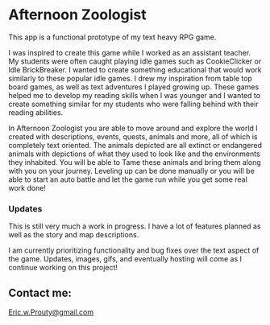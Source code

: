 # Afternoon Zoologist
 
This app is a functional prototype of my text heavy RPG game.
 
I was inspired to create this game while I worked as an assistant teacher.  My students were often caught playing idle games such as CookieClicker or Idle BrickBreaker.  I wanted to create something educational that would work similarly to these popular idle games.
I drew my inspiration from table top board games, as well as text adventures I played growing up.  These games helped me to develop my reading skills when I was younger and I wanted to create something similar for my students who were falling behind with their reading abilities. 
 
In Afternoon Zoologist you are able to move around and explore the world I created with descriptions, events, quests, animals and more, all of which is completely text oriented.  The animals depicted are all extinct or endangered animals with depictions of what they used to look like and the environments they inhabited.  You will be able to Tame these animals and bring them along with you on your journey.  Leveling up can be done manually or you will be able to start an auto battle and let the game run while you get some real work done!

### Updates
 
This is still very much a work in progress.
I have a lot of features planned as well as the story and map descriptions.
 
I am currently prioritizing functionality and bug fixes over the text aspect of the game. Updates, images, gifs, and eventually hosting will come as I continue working on this project!

## Contact me:
Eric.w.Prouty@gmail.com